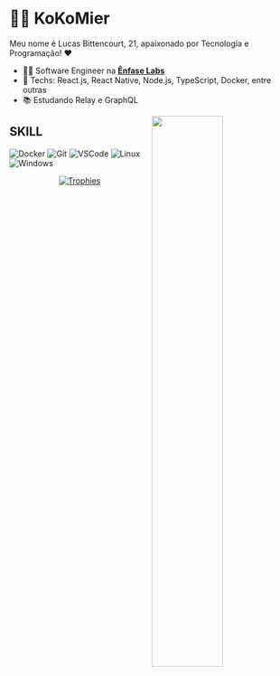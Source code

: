 # :man_technologist: KoKoMier


Meu nome é Lucas Bittencourt, 21, apaixonado por Tecnologia e Programação! :heart:

- :office_worker: Software Engineer na [**Ênfase Labs**](https://jobs.enfaselabs.com.br/)
- :blue_heart: Techs: React.js, React Native, Node.js, TypeScript, Docker, entre outras
- :books: Estudando Relay e GraphQL

<img width="50%" align="right" src="https://github-readme-stats.vercel.app/api?username=KoKoMier" />

## SKILL


  ![Docker](https://img.shields.io/badge/-Docker-46a2f1?style=flat-square&logo=docker&logoColor=white)
  ![Git](https://img.shields.io/badge/-Git-F05032?style=flat-square&logo=git&logoColor=white)
  ![VSCode](https://img.shields.io/badge/-VSCode-0085D1?style=flat-square&logo=visual-studio-code&logoColor=white)
  ![Linux](https://img.shields.io/badge/-Linux-16C60C?style=flat-square&logo=linux&logoColor=white)
  ![Windows](https://img.shields.io/badge/-Windows-00ADEF?style=flat-square&logo=windows&logoColor=white)



  <p align="center">
    <a href="https://github.com/ryo-ma/github-profile-trophy" align="center">
      <img align="center" src="https://github-profile-trophy.vercel.app/?theme=dracula&margin-w=8&column=6&username=lucasgdb" alt="Trophies" />
